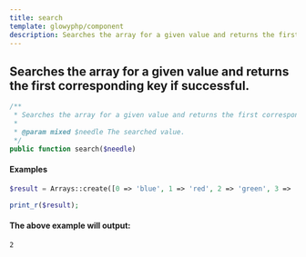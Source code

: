 ```yaml
---
title: search
template: glowyphp/component
description: Searches the array for a given value and returns the first corresponding key if successful.
---
```


<h2 class="font-normal text-lg">
Searches the array for a given value and returns the first corresponding key if successful.
</h2>

```php
/**
 * Searches the array for a given value and returns the first corresponding key if successful.
 *
 * @param mixed $needle The searched value.
 */
public function search($needle)
```

#### Examples

```php
$result = Arrays::create([0 => 'blue', 1 => 'red', 2 => 'green', 3 => 'red'])->search('green');

print_r($result);
```

#### The above example will output:

```text
2
```
